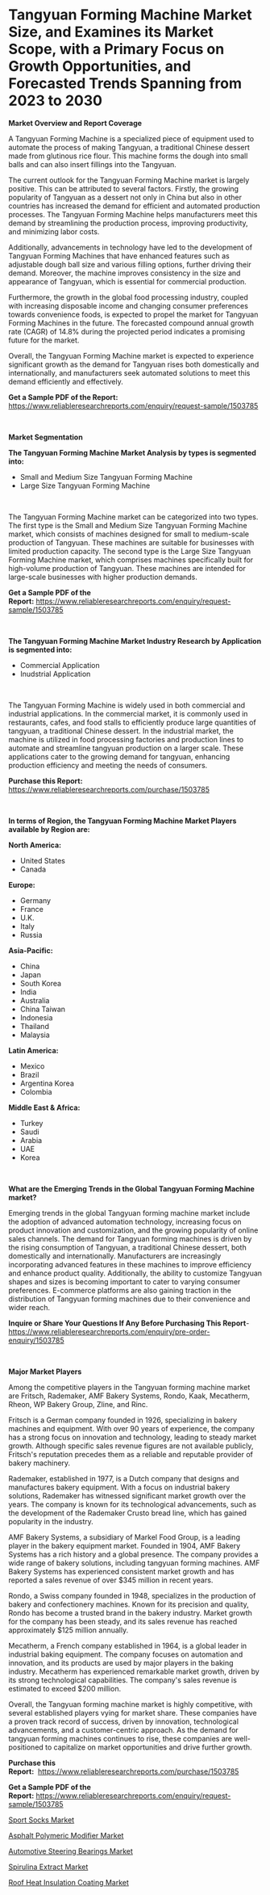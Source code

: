 <p><h1>Tangyuan Forming Machine Market Size, and Examines its Market Scope, with a Primary Focus on Growth Opportunities, and Forecasted Trends Spanning from 2023 to 2030</h1></p><p><strong>Market Overview and Report Coverage</strong></p>
<p><p>A Tangyuan Forming Machine is a specialized piece of equipment used to automate the process of making Tangyuan, a traditional Chinese dessert made from glutinous rice flour. This machine forms the dough into small balls and can also insert fillings into the Tangyuan.</p><p>The current outlook for the Tangyuan Forming Machine market is largely positive. This can be attributed to several factors. Firstly, the growing popularity of Tangyuan as a dessert not only in China but also in other countries has increased the demand for efficient and automated production processes. The Tangyuan Forming Machine helps manufacturers meet this demand by streamlining the production process, improving productivity, and minimizing labor costs.</p><p>Additionally, advancements in technology have led to the development of Tangyuan Forming Machines that have enhanced features such as adjustable dough ball size and various filling options, further driving their demand. Moreover, the machine improves consistency in the size and appearance of Tangyuan, which is essential for commercial production.</p><p>Furthermore, the growth in the global food processing industry, coupled with increasing disposable income and changing consumer preferences towards convenience foods, is expected to propel the market for Tangyuan Forming Machines in the future. The forecasted compound annual growth rate (CAGR) of 14.8% during the projected period indicates a promising future for the market.</p><p>Overall, the Tangyuan Forming Machine market is expected to experience significant growth as the demand for Tangyuan rises both domestically and internationally, and manufacturers seek automated solutions to meet this demand efficiently and effectively.</p></p>
<p><strong>Get a Sample PDF of the Report:</strong> <a href="https://www.reliableresearchreports.com/enquiry/request-sample/1503785">https://www.reliableresearchreports.com/enquiry/request-sample/1503785</a></p>
<p>&nbsp;</p>
<p><strong>Market Segmentation</strong></p>
<p><strong>The Tangyuan Forming Machine Market Analysis by types is segmented into:</strong></p>
<p><ul><li>Small and Medium Size Tangyuan Forming Machine</li><li>Large Size Tangyuan Forming Machine</li></ul></p>
<p>&nbsp;</p>
<p><p>The Tangyuan Forming Machine market can be categorized into two types. The first type is the Small and Medium Size Tangyuan Forming Machine market, which consists of machines designed for small to medium-scale production of Tangyuan. These machines are suitable for businesses with limited production capacity. The second type is the Large Size Tangyuan Forming Machine market, which comprises machines specifically built for high-volume production of Tangyuan. These machines are intended for large-scale businesses with higher production demands.</p></p>
<p><strong>Get a Sample PDF of the Report:</strong>&nbsp;<a href="https://www.reliableresearchreports.com/enquiry/request-sample/1503785">https://www.reliableresearchreports.com/enquiry/request-sample/1503785</a></p>
<p>&nbsp;</p>
<p><strong>The Tangyuan Forming Machine Market Industry Research by Application is segmented into:</strong></p>
<p><ul><li>Commercial Application</li><li>Inudstrial Application</li></ul></p>
<p>&nbsp;</p>
<p><p>The Tangyuan Forming Machine is widely used in both commercial and industrial applications. In the commercial market, it is commonly used in restaurants, cafes, and food stalls to efficiently produce large quantities of tangyuan, a traditional Chinese dessert. In the industrial market, the machine is utilized in food processing factories and production lines to automate and streamline tangyuan production on a larger scale. These applications cater to the growing demand for tangyuan, enhancing production efficiency and meeting the needs of consumers.</p></p>
<p><strong>Purchase this Report:</strong>&nbsp; <a href="https://www.reliableresearchreports.com/purchase/1503785">https://www.reliableresearchreports.com/purchase/1503785</a></p>
<p>&nbsp;</p>
<p><strong>In terms of Region, the Tangyuan Forming Machine Market Players available by Region are:</strong></p>
<p>
    <p> <strong> North America: </strong>
        <ul>
            <li>United States</li>
            <li>Canada</li>
        </ul>
        </p> 
    <p> <strong> Europe: </strong>
        <ul>
            <li>Germany</li>
            <li>France</li>
            <li>U.K.</li>
            <li>Italy</li>
            <li>Russia</li>
        </ul>
        </p> 
    <p> <strong> Asia-Pacific: </strong>
        <ul>
            <li>China</li>
            <li>Japan</li>
            <li>South Korea</li>
            <li>India</li>
            <li>Australia</li>
            <li>China Taiwan</li>
            <li>Indonesia</li>
            <li>Thailand</li>
            <li>Malaysia</li>
        </ul>
        </p> 
    <p> <strong> Latin America: </strong>
        <ul>
            <li>Mexico</li>
            <li>Brazil</li>
            <li>Argentina Korea</li>
            <li>Colombia</li>
        </ul>
        </p> 
    <p> <strong> Middle East & Africa: </strong>
        <ul>
            <li>Turkey</li>
            <li>Saudi</li>
            <li>Arabia</li>
            <li>UAE</li>
            <li>Korea</li>
        </ul>
    </p>
    </p>
<p>&nbsp;</p>
<p><strong>What are the Emerging Trends in the Global Tangyuan Forming Machine market?</strong></p>
<p><p>Emerging trends in the global Tangyuan forming machine market include the adoption of advanced automation technology, increasing focus on product innovation and customization, and the growing popularity of online sales channels. The demand for Tangyuan forming machines is driven by the rising consumption of Tangyuan, a traditional Chinese dessert, both domestically and internationally. Manufacturers are increasingly incorporating advanced features in these machines to improve efficiency and enhance product quality. Additionally, the ability to customize Tangyuan shapes and sizes is becoming important to cater to varying consumer preferences. E-commerce platforms are also gaining traction in the distribution of Tangyuan forming machines due to their convenience and wider reach.</p></p>
<p><strong>Inquire or Share Your Questions If Any Before Purchasing This Report</strong>- <a href="https://www.reliableresearchreports.com/enquiry/pre-order-enquiry/1503785">https://www.reliableresearchreports.com/enquiry/pre-order-enquiry/1503785</a></p>
<p>&nbsp;</p>
<p><strong>Major Market Players</strong></p>
<p><p>Among the competitive players in the Tangyuan forming machine market are Fritsch, Rademaker, AMF Bakery Systems, Rondo, Kaak, Mecatherm, Rheon, WP Bakery Group, Zline, and Rinc.</p><p>Fritsch is a German company founded in 1926, specializing in bakery machines and equipment. With over 90 years of experience, the company has a strong focus on innovation and technology, leading to steady market growth. Although specific sales revenue figures are not available publicly, Fritsch's reputation precedes them as a reliable and reputable provider of bakery machinery.</p><p>Rademaker, established in 1977, is a Dutch company that designs and manufactures bakery equipment. With a focus on industrial bakery solutions, Rademaker has witnessed significant market growth over the years. The company is known for its technological advancements, such as the development of the Rademaker Crusto bread line, which has gained popularity in the industry.</p><p>AMF Bakery Systems, a subsidiary of Markel Food Group, is a leading player in the bakery equipment market. Founded in 1904, AMF Bakery Systems has a rich history and a global presence. The company provides a wide range of bakery solutions, including tangyuan forming machines. AMF Bakery Systems has experienced consistent market growth and has reported a sales revenue of over $345 million in recent years.</p><p>Rondo, a Swiss company founded in 1948, specializes in the production of bakery and confectionery machines. Known for its precision and quality, Rondo has become a trusted brand in the bakery industry. Market growth for the company has been steady, and its sales revenue has reached approximately $125 million annually.</p><p>Mecatherm, a French company established in 1964, is a global leader in industrial baking equipment. The company focuses on automation and innovation, and its products are used by major players in the baking industry. Mecatherm has experienced remarkable market growth, driven by its strong technological capabilities. The company's sales revenue is estimated to exceed $200 million.</p><p>Overall, the Tangyuan forming machine market is highly competitive, with several established players vying for market share. These companies have a proven track record of success, driven by innovation, technological advancements, and a customer-centric approach. As the demand for tangyuan forming machines continues to rise, these companies are well-positioned to capitalize on market opportunities and drive further growth.</p></p>
<p><strong>Purchase this Report:</strong>&nbsp;&nbsp;<a href="https://www.reliableresearchreports.com/purchase/1503785">https://www.reliableresearchreports.com/purchase/1503785</a></p>
<p></p>
<p><strong>Get a Sample PDF of the Report:</strong>&nbsp;<a href="https://www.reliableresearchreports.com/enquiry/request-sample/1503785">https://www.reliableresearchreports.com/enquiry/request-sample/1503785</a></p>
<p><p><a href="https://medium.com/@jettiejohns/sport-socks-market-size-growth-forecast-2023-2030-4a4bd8727071">Sport Socks Market</a></p><p><a href="https://www.linkedin.com/pulse/asphalt-polymeric-modifier-market-size-share-amp-trends/">Asphalt Polymeric Modifier Market</a></p><p><a href="https://www.linkedin.com/pulse/automotive-steering-bearings-market-share-amp-new-trends/">Automotive Steering Bearings Market</a></p><p><a href="https://medium.com/@mariablack1944/spirulina-extract-market-size-growth-forecast-2023-2030-2c013b7d6ce2">Spirulina Extract Market</a></p><p><a href="https://www.linkedin.com/pulse/roof-heat-insulation-coating-market-challenges-opportunities/">Roof Heat Insulation Coating Market</a></p></p>